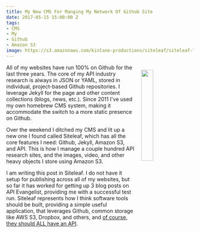 ```yaml
---
title: My New CMS For Manging My Network Of Github Site
date: 2017-05-15 15:00:00 Z
tags:
- CMS
- My
- Github
- Amazon S3
image: https://s3.amazonaws.com/kinlane-productions/siteleaf/siteleaf-logo.png
---
```


<p><img style="padding: 15px;" src="https://s3.amazonaws.com/kinlane-productions/siteleaf/siteleaf-logo.png" align="right" width="25%" /></p>All of my websites have run 100% on Github for the last three years. The core of my API industry research is always in JSON or YAML, stored in individual, project-based Github repositories. I leverage Jekyll for the page and other content collections (blogs, news, etc.). Since 2011 I've used my own homebrew CMS system, making it accommodate the switch to a more static presence on Github. 

Over the weekend I ditched my CMS and lit up a new one I found called Siteleaf, which has all the core features I need: Github, Jekyll, Amazon S3, and API. This is how I manage a couple hundred API research sites, and the images, video, and other heavy objects I store using Amazon S3. 

I am writing this post in Siteleaf. I do not have it setup for publishing across all of my websites, but so far it has worked for getting up 3 blog posts on API Evangelist, providing me with a successful test run. Siteleaf represents how I think software tools should be built, providing a simple useful application, that leverages Github, common storage like AWS S3, Dropbox, and others, and [of course, they should ALL have an API](https://learn.siteleaf.com/api/).